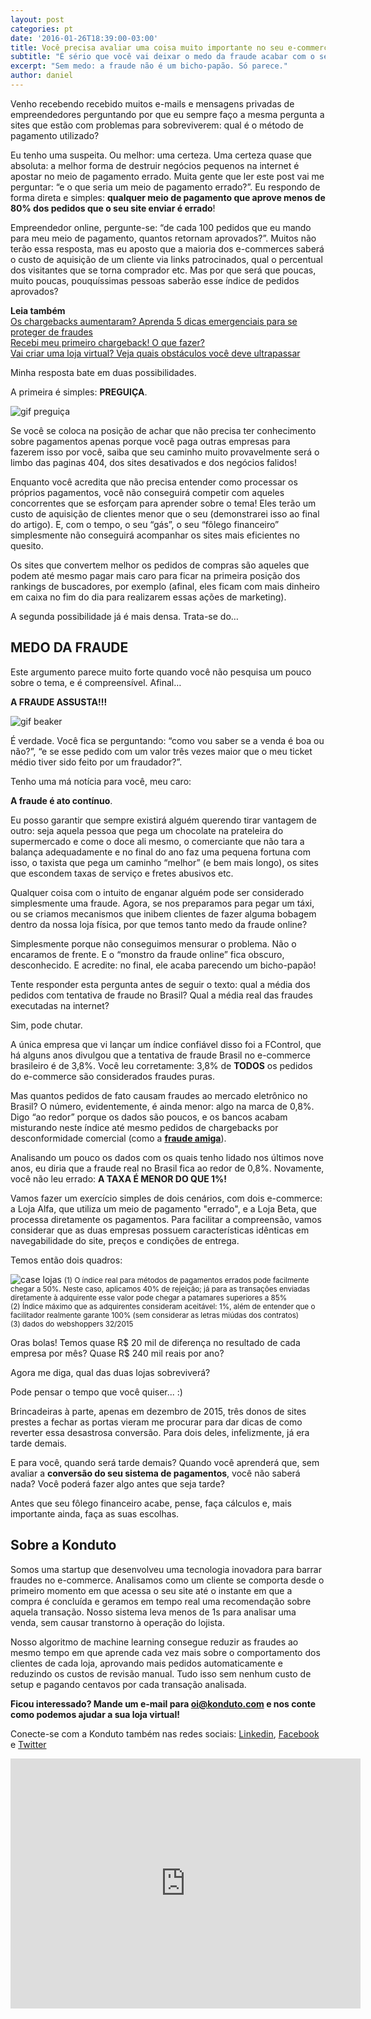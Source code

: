 ```yaml
---
layout: post
categories: pt
date: '2016-01-26T18:39:00-03:00'
title: Você precisa avaliar uma coisa muito importante no seu e-commerce
subtitle: "É sério que você vai deixar o medo da fraude acabar com o seu e-commerce?"
excerpt: "Sem medo: a fraude não é um bicho-papão. Só parece."
author: daniel
---
```

Venho recebendo recebido muitos e-mails e mensagens privadas de empreendedores perguntando por que eu sempre faço a mesma pergunta a sites que estão com problemas para sobreviverem: qual é o método de pagamento utilizado?

Eu tenho uma suspeita. Ou melhor: uma certeza. Uma certeza quase que absoluta: a melhor forma de destruir negócios pequenos na internet é apostar no meio de pagamento errado. Muita gente que ler este post vai me perguntar: “e o que seria um meio de pagamento errado?”. Eu respondo de forma direta e simples: **qualquer meio de pagamento que aprove menos de 80% dos pedidos que o seu site enviar é errado**! 

Empreendedor online, pergunte-se: “de cada 100 pedidos que eu mando para meu meio de pagamento, quantos retornam aprovados?”. Muitos não terão essa resposta, mas eu aposto que a maioria dos e-commerces saberá o custo de aquisição de um cliente via links patrocinados, qual o percentual dos visitantes que se torna comprador etc. Mas por que será que poucas, muito poucas, pouquíssimas pessoas saberão esse índice de pedidos aprovados? 

**Leia também**  
[Os chargebacks aumentaram? Aprenda 5 dicas emergenciais para se proteger de fraudes](http://blog.konduto.com/pt/2016/01/dicas-emergenciais-evitar-fraudes?utm_source=konduto&utm_medium=blog&utm_campaign=conteudo)  
[Recebi meu primeiro chargeback! O que fazer?](https://blog.konduto.com/pt/2014/09/o-que-fazer-quando-recebe-o-primeiro-chargeback/?utm_source=konduto&utm_medium=blog&utm_campaign=conteudo)  
[Vai criar uma loja virtual? Veja quais obstáculos você deve ultrapassar](http://blog.konduto.com/pt/2015/11/criar-loja-virtual-obstaculos/?utm_source=konduto&utm_medium=blog&utm_campaign=conteudo)  

Minha resposta bate em duas possibilidades.

A primeira é simples: **PREGUIÇA**.

![gif preguiça](/images/160127-lazy.gif)

Se você se coloca na posição de achar que não precisa ter conhecimento sobre pagamentos apenas porque você paga outras empresas para fazerem isso por você, saiba que seu caminho muito provavelmente será o limbo das paginas 404, dos sites desativados e dos negócios falidos! 

Enquanto você acredita que não precisa entender como processar os próprios pagamentos, você não conseguirá competir com aqueles concorrentes que se esforçam para aprender sobre o tema! Eles terão um custo de aquisição de clientes menor que o seu (demonstrarei isso ao final do artigo). E, com o tempo, o seu “gás”, o seu “fôlego financeiro” simplesmente não conseguirá acompanhar os sites mais eficientes no quesito. 

Os sites que convertem melhor os pedidos de compras são aqueles que podem até mesmo pagar mais caro para ficar na primeira posição dos rankings de buscadores, por exemplo (afinal, eles ficam com mais dinheiro em caixa no fim do dia para realizarem essas ações de marketing).

A segunda possibilidade já é mais densa. Trata-se do… 

## MEDO DA FRAUDE

Este argumento parece muito forte quando você não pesquisa um pouco sobre o tema, e é compreensível. Afinal… 

**A FRAUDE ASSUSTA!!!**

![gif beaker](/images/160127-beaker.gif)

É verdade. Você fica se perguntando: “como vou saber se a venda é boa ou não?”, “e se esse pedido com um valor três vezes maior que o meu ticket médio tiver sido feito por um fraudador?”. 

Tenho uma má notícia para você, meu caro: 

**A fraude é ato contínuo**. 

Eu posso garantir que sempre existirá alguém querendo tirar vantagem de outro: seja aquela pessoa que pega um chocolate na prateleira do supermercado e come o doce ali mesmo, o comerciante que não tara a balança adequadamente e no final do ano faz uma pequena fortuna com isso, o taxista que pega um caminho “melhor” (e bem mais longo), os sites que escondem taxas de serviço e fretes abusivos etc. 

Qualquer coisa com o intuito de enganar alguém pode ser considerado simplesmente uma fraude. Agora, se nos preparamos para pegar um táxi, ou se criamos mecanismos que inibem clientes de fazer alguma bobagem dentro da nossa loja física, por que temos tanto medo da fraude online? 

Simplesmente porque não conseguimos mensurar o problema. Não o encaramos de frente. E o “monstro da fraude online” fica obscuro, desconhecido. E acredite: no final, ele acaba parecendo um bicho-papão!

Tente responder esta pergunta antes de seguir o texto: qual a média dos pedidos com tentativa de fraude no Brasil? Qual a média real das fraudes executadas na internet?

Sim, pode chutar. 

A única empresa que vi lançar um índice confiável disso foi a FControl, que há alguns anos divulgou que a tentativa de fraude Brasil no e-commerce brasileiro é de 3,8%. Você leu corretamente: 3,8% de **TODOS** os pedidos do e-commerce são considerados fraudes puras. 

Mas quantos pedidos de fato causam fraudes ao mercado eletrônico no Brasil? O número, evidentemente, é ainda menor: algo na marca de 0,8%. Digo “ao redor” porque os dados são poucos, e os bancos acabam misturando neste índice até mesmo pedidos de chargebacks por desconformidade comercial (como a **[fraude amiga](http://blog.konduto.com/pt/2015/05/fraude-amiga/?utm_source=konduto&utm_medium=blog&utm_campaign=conteudo)**). 

Analisando um pouco os dados com os quais tenho lidado nos últimos nove anos, eu diria que a fraude real no Brasil fica ao redor de 0,8%. Novamente, você não leu errado: **A TAXA É MENOR DO QUE 1%!**

Vamos fazer um exercício simples de dois cenários, com dois e-commerce: a Loja Alfa, que utiliza um meio de pagamento "errado", e a Loja Beta, que processa diretamente os pagamentos. Para facilitar a compreensão, vamos considerar que as duas empresas possuem características idênticas em navegabilidade do site, preços e condições de entrega. 

Temos então dois quadros: 

![case lojas](/images/160127-case-lojas.PNG)
<small>(1) O índice real para métodos de pagamentos errados pode facilmente chegar a 50%. Neste caso, aplicamos 40% de rejeição; já para as transações enviadas diretamente à adquirente esse valor pode chegar a patamares superiores a 85%  
(2) Índice máximo que as adquirentes consideram aceitável: 1%, além de entender que o facilitador realmente garante 100% (sem considerar as letras miúdas dos contratos)  
(3) dados do webshoppers 32/2015</small>

Oras bolas! Temos quase R$ 20 mil de diferença no resultado de cada empresa por mês? Quase R$ 240 mil reais por ano?  

Agora me diga, qual das duas lojas sobreviverá?

Pode pensar o tempo que você quiser... :)

Brincadeiras à parte, apenas em dezembro de 2015, três donos de sites prestes a fechar as portas vieram me procurar para dar dicas de como reverter essa desastrosa conversão. Para dois deles, infelizmente, já era tarde demais. 

E para você, quando será tarde demais? Quando você aprenderá que, sem avaliar a **conversão do seu sistema de pagamentos**, você não saberá nada? Você poderá fazer algo antes que seja tarde? 

Antes que seu fôlego financeiro acabe, pense, faça cálculos e, mais importante ainda, faça as suas escolhas. 

## Sobre a Konduto

Somos uma startup que desenvolveu uma tecnologia inovadora para barrar fraudes no e-commerce. Analisamos como um cliente se comporta desde o primeiro momento em que acessa o seu site até o instante em que a compra é concluída e geramos em tempo real uma recomendação sobre aquela transação. Nosso sistema leva menos de 1s para analisar uma venda, sem causar transtorno à operação do lojista.

Nosso algoritmo de machine learning consegue reduzir as fraudes ao mesmo tempo em que aprende cada vez mais sobre o comportamento dos clientes de cada loja, aprovando mais pedidos automaticamente e reduzindo os custos de revisão manual. Tudo isso sem nenhum custo de setup e pagando centavos por cada transação analisada. 

**Ficou interessado? Mande um e-mail para [oi@konduto.com](mailto:oi@konduto.com) e nos conte como podemos ajudar a sua loja virtual!**

Conecte-se com a Konduto também nas redes sociais: [Linkedin](https://www.linkedin.com/company/konduto), [Facebook](https://www.facebook.com/konduto) e [Twitter](https://twitter.com/KondutoBR)  

<iframe src="https://www.facebook.com/plugins/video.php?href=https%3A%2F%2Fwww.facebook.com%2Fkonduto%2Fvideos%2F613187352119217%2F&show_text=1&width=560" width="560" height="400" style="border:none;overflow:hidden" scrolling="no" frameborder="0" allowTransparency="true"></iframe>
